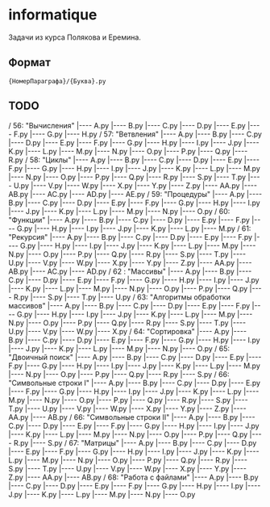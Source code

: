 # informatique
Задачи из курса Полякова и Еремина.

## Формат
`{НомерПараграфа}/{Буква}.py`

## TODO

/ 56: "Вычисления"
|---- A.py
|---- B.py
|---- C.py
|---- D.py
|---- E.py
|---- F.py
|---- G.py
|---- H.py
/ 57: "Ветвления"
|---- A.py
|---- B.py
|---- C.py
|---- D.py
|---- E.py
|---- F.py
|---- G.py
|---- H.py
|---- I.py
|---- J.py
|---- K.py
|---- L.py
|---- M.py
|---- N.py
|---- O.py
|---- P.py
|---- Q.py
|---- R.py
/ 58: "Циклы"
|---- A.py
|---- B.py
|---- C.py
|---- D.py
|---- E.py
|---- F.py
|---- G.py
|---- H.py
|---- I.py
|---- J.py
|---- K.py
|---- L.py
|---- M.py
|---- N.py
|---- O.py
|---- P.py
|---- Q.py
|---- R.py
|---- S.py
|---- T.py
|---- U.py
|---- V.py
|---- W.py
|---- X.py
|---- Y.py
|---- Z.py
|---- AA.py
|---- AB.py
|---- AC.py
|---- AD.py
|---- AE.py
/ 59: "Процедуры"
|---- A.py
|---- B.py
|---- C.py
|---- D.py
|---- E.py
|---- F.py
|---- G.py
|---- H.py
|---- I.py
|---- J.py
|---- K.py
|---- L.py
|---- M.py
|---- N.py
|---- O.py
/ 60: "Функции"
|---- A.py
|---- B.py
|---- C.py
|---- D.py
|---- E.py
|---- F.py
|---- G.py
|---- H.py
|---- I.py
|---- J.py
|---- K.py
|---- L.py
|---- M.py
/ 61: "Рекурсия"
|---- A.py
|---- B.py
|---- C.py
|---- D.py
|---- E.py
|---- F.py
|---- G.py
|---- H.py
|---- I.py
|---- J.py
|---- K.py
|---- L.py
|---- M.py
|---- N.py
|---- O.py
|---- P.py
|---- Q.py
|---- R.py
|---- S.py
|---- T.py
|---- U.py
|---- V.py
|---- W.py
|---- X.py
|---- Y.py
|---- Z.py
|---- AA.py
|---- AB.py
|---- AC.py
|---- AD.py
/ 62 : "Массивы"
|---- A.py
|---- B.py
|---- C.py
|---- D.py
|---- E.py
|---- F.py
|---- G.py
|---- H.py
|---- I.py
|---- J.py
|---- K.py
|---- L.py
|---- M.py
|---- N.py
|---- O.py
|---- P.py
|---- Q.py
|---- R.py
|---- S.py
|---- T.py
|---- U.py
/ 63: "Алгоритмы обработки массивов"
|---- A.py
|---- B.py
|---- C.py
|---- D.py
|---- E.py
|---- F.py
|---- G.py
|---- H.py
|---- I.py
|---- J.py
|---- K.py
|---- L.py
|---- M.py
|---- N.py
|---- O.py
|---- P.py
|---- Q.py
|---- R.py
|---- S.py
|---- T.py
|---- U.py
|---- V.py
|---- W.py
|---- X.py
/ 64: "Сортировка"
|---- A.py
|---- B.py
|---- C.py
|---- D.py
|---- E.py
|---- F.py
|---- G.py
|---- H.py
|---- I.py
|---- J.py
|---- K.py
|---- L.py
|---- M.py
|---- N.py
|---- O.py
/ 65: "Двоичный поиск"
|---- A.py
|---- B.py
|---- C.py
|---- D.py
|---- E.py
|---- F.py
|---- G.py
|---- H.py
|---- I.py
|---- J.py
|---- K.py
|---- L.py
|---- M.py
|---- N.py
|---- O.py
|---- P.py
|---- Q.py
|---- R.py
|---- S.py
/ 66: "Символьные строки I"
|---- A.py
|---- B.py
|---- C.py
|---- D.py
|---- E.py
|---- F.py
|---- G.py
|---- H.py
|---- I.py
|---- J.py
|---- K.py
|---- L.py
|---- M.py
|---- N.py
|---- O.py
|---- P.py
|---- Q.py
|---- R.py
|---- S.py
|---- T.py
|---- U.py
|---- V.py
|---- W.py
|---- X.py
|---- Y.py
|---- Z.py
|---- AA.py
|---- AB.py
/ 66: "Символьные строки II"
|---- A.py
|---- B.py
|---- C.py
|---- D.py
|---- E.py
|---- F.py
|---- G.py
|---- H.py
|---- I.py
|---- J.py
|---- K.py
|---- L.py
|---- M.py
|---- N.py
|---- O.py
|---- P.py
|---- Q.py
|---- R.py
|---- S.py
/ 67: "Матрицы"
|---- A.py
|---- B.py
|---- C.py
|---- D.py
|---- E.py
|---- F.py
|---- G.py
|---- H.py
|---- I.py
|---- J.py
|---- K.py
|---- L.py
|---- M.py
|---- N.py
|---- O.py
|---- P.py
|---- Q.py
|---- R.py
|---- S.py
|---- T.py
|---- U.py
|---- V.py
|---- W.py
|---- X.py
|---- Y.py
|---- Z.py
|---- AA.py
|---- AB.py
/ 68: "Работа с файлами"
|---- A.py
|---- B.py
|---- C.py
|---- D.py
|---- E.py
|---- F.py
|---- G.py
|---- H.py
|---- I.py
|---- J.py
|---- K.py
|---- L.py
|---- M.py
|---- N.py
|---- O.py

